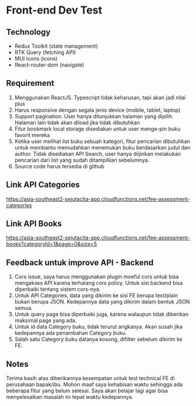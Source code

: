 # Front-end Dev Test

## Technology

- Redux Toolkit (state management)
- RTK Query (fetching API)
- MUI Icons (icons)
- React-router-dom (navigate)

## Requirement

1. Menggunakan ReactJS. Typescript tidak keharusan, tapi akan jadi nilai plus
2. Harus responsive dengan segala jenis device (mobile, tablet, laptop)
3. Support pagination. User hanya ditunjukkan halaman yang dipilih. Halaman lain tidak akan diload jika tidak dibutuhkan
4. Fitur bookmark local storage disediakan untuk user menge-pin buku favorit mereka
5. Ketika user melihat list buku sebuah kategori, fitur pencarian dibutuhkan untuk membantu memudahkan menemukan buku berdasarkan judul dan author. Tidak disediakan API Search, user hanya diijinkan melakukan pencarian dari list yang sudah ditampilkan sebelumnya.
6. Source code harus tersedia di github

## Link API Categories

<!--
path    : /
method  : GET
desc    : mengembalikan list kategori yang tersedia
-->

https://asia-southeast2-sejutacita-app.cloudfunctions.net/fee-assessment-categories

## Link API Books

<!--
path    : /
method  : GET
desc    : Terdapat 3 query params = categoryId, page, and size
-->

https://asia-southeast2-sejutacita-app.cloudfunctions.net/fee-assessment-books?categoryId=1&page=0&size=5

## Feedback untuk improve API - Backend

1. Cors issue, saya harus menggunakan plugin moeful cors untuk bisa mengakses API karena terhalang cors policy. Untuk sisi backend bisa diperbaiki tentang sistem cors-nya.
2. Untuk API Categories, data yang dikirim ke sisi FE berupa text/plain bukan berupa JSON. Kedepannya data yang dikirim dalam bentuk JSON semua.
3. Untuk query page bisa diperbaiki juga, karena walaupun tidak diberikan maksimal page yang ada.
4. Untuk id data Category buku, tidak terurut angkanya. Akan susah jika kedepannya ada penambahan Category buku.
5. Salah satu Category buku datanya kosong, difilter sebelum dikirim ke FE.

## Notes

Terima kasih atas diberikannya kesempatan untuk test technical FE di perusahaan bapak/ibu. Mohon maaf saya kehabisan waktu sehingga ada beberapa fitur yang belum selesai. Saya akan belajar lagi agar bisa menyelesaikan masalah ini tepat waktu kedepannya.
